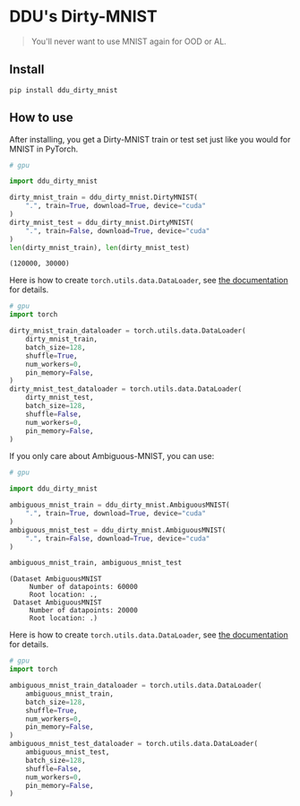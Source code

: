 # DDU's Dirty-MNIST
> You'll never want to use MNIST again for OOD or AL.


## Install

`pip install ddu_dirty_mnist`

## How to use

After installing, you get a Dirty-MNIST train or test set just like you would for MNIST in PyTorch.

```python
# gpu

import ddu_dirty_mnist

dirty_mnist_train = ddu_dirty_mnist.DirtyMNIST(
    ".", train=True, download=True, device="cuda"
)
dirty_mnist_test = ddu_dirty_mnist.DirtyMNIST(
    ".", train=False, download=True, device="cuda"
)
len(dirty_mnist_train), len(dirty_mnist_test)
```




    (120000, 30000)



Here is how to create `torch.utils.data.DataLoader`, see [the documentation](./dataloader.html) for details.

```python
# gpu
import torch

dirty_mnist_train_dataloader = torch.utils.data.DataLoader(
    dirty_mnist_train,
    batch_size=128,
    shuffle=True,
    num_workers=0,
    pin_memory=False,
)
dirty_mnist_test_dataloader = torch.utils.data.DataLoader(
    dirty_mnist_test,
    batch_size=128,
    shuffle=False,
    num_workers=0,
    pin_memory=False,
)
```

If you only care about Ambiguous-MNIST, you can use:

```python
# gpu

import ddu_dirty_mnist

ambiguous_mnist_train = ddu_dirty_mnist.AmbiguousMNIST(
    ".", train=True, download=True, device="cuda"
)
ambiguous_mnist_test = ddu_dirty_mnist.AmbiguousMNIST(
    ".", train=False, download=True, device="cuda"
)

ambiguous_mnist_train, ambiguous_mnist_test
```




    (Dataset AmbiguousMNIST
         Number of datapoints: 60000
         Root location: .,
     Dataset AmbiguousMNIST
         Number of datapoints: 20000
         Root location: .)



Here is how to create `torch.utils.data.DataLoader`, see [the documentation](./dataloader.html) for details.

```python
# gpu
import torch

ambiguous_mnist_train_dataloader = torch.utils.data.DataLoader(
    ambiguous_mnist_train,
    batch_size=128,
    shuffle=True,
    num_workers=0,
    pin_memory=False,
)
ambiguous_mnist_test_dataloader = torch.utils.data.DataLoader(
    ambiguous_mnist_test,
    batch_size=128,
    shuffle=False,
    num_workers=0,
    pin_memory=False,
)
```
